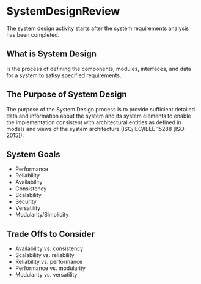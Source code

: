# SystemDesignReview
The system design activity starts after the system requirements analysis has been completed.
##  What is System Design ## 
Is the process of defining the components, modules, interfaces, and data for a system to satisy specified requirements. 
##  The Purpose of System Design ## 
The purpose of the System Design process is to provide sufficient detailed data and information about the system and its system elements to enable the implementation consistent with architectural entities as defined in models and views of the system architecture (ISO/IEC/IEEE 15288 [ISO 2015]).
##  System Goals ## 
- Performance
- Reliability
- Availability
- Consistency
- Scalability
- Security
- Versatility
- Modularity/Simplicity 
## Trade Offs to Consider ##
- Availability vs. consistency 
- Scalability vs. reliability 
- Reliability vs. performance 
- Performance vs. modularity 
-  Modularity vs. versatility
